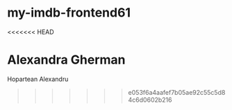 
# my-imdb-frontend61

<<<<<<< HEAD














Alexandra Gherman
=======
Hopartean Alexandru
>>>>>>> e053f6a4aafef7b05ae92c55c5d84c6d0602b216
